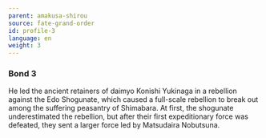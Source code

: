 ```yaml
---
parent: amakusa-shirou
source: fate-grand-order
id: profile-3
language: en
weight: 3
---
```


### Bond 3

He led the ancient retainers of daimyo Konishi Yukinaga in a rebellion against the Edo Shogunate, which caused a full-scale rebellion to break out among the suffering peasantry of Shimabara.
At first, the shogunate underestimated the rebellion, but after their first expeditionary force was defeated, they sent a larger force led by Matsudaira Nobutsuna.
